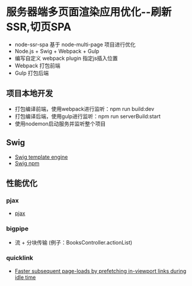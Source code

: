 # 服务器端多页面渲染应用优化--刷新SSR,切页SPA
- node-ssr-spa 基于 node-multi-page 项目进行优化
- Node.js + Swig + Webpack + Gulp
- 编写自定义 webpack plugin 指定js插入位置
- Webpack 打包前端
- Gulp 打包后端

## 项目本地开发
- 打包编译前端，使用webpack进行监听：npm run build:dev
- 打包编译后端，使用gulp进行监听：npm run serverBuild:start
- 使用nodemon启动服务并监听整个项目

## Swig
- [Swig template engine](https://node-swig.github.io/swig-templates/)
- [Swig npm](https://www.npmjs.com/package/swig-templates)

## 性能优化
### pjax
- [pjax](https://github.com/defunkt/jquery-pjax)

### bigpipe
- 流 + 分块传输 (例子：BooksController.actionList)

### quicklink
- [Faster subsequent page-loads by prefetching in-viewport links during idle time](https://github.com/GoogleChromeLabs/quicklink)

